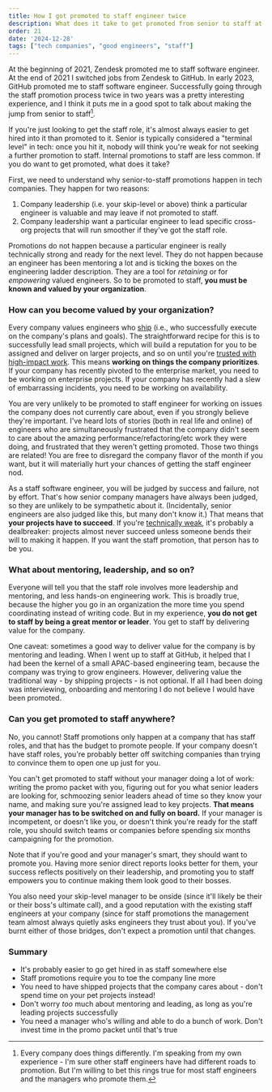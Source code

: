 ```yaml
---
title: How I got promoted to staff engineer twice
description: What does it take to get promoted from senior to staff at a tech company?
order: 21
date: '2024-12-28'
tags: ["tech companies", "good engineers", "staff"]
---
```


At the beginning of 2021, Zendesk promoted me to staff software engineer. At the end of 2021 I switched jobs from Zendesk to GitHub. In early 2023, GitHub promoted me to staff software engineer. Successfully going through the staff promotion process twice in two years was a pretty interesting experience, and I think it puts me in a good spot to talk about making the jump from senior to staff[^1].

If you're just looking to get the staff role, it's almost always easier to get hired into it than promoted to it. Senior is typically considered a "terminal level" in tech: once you hit it, nobody will think you're weak for not seeking a further promotion to staff. Internal promotions to staff are less common. If you do want to get promoted, what does it take?

First, we need to understand why senior-to-staff promotions happen in tech companies. They happen for two reasons:

1. Company leadership (i.e. your skip-level or above) think a particular engineer is valuable and may leave if not promoted to staff.
2. Company leadership want a particular engineer to lead specific cross-org projects that will run smoother if they've got the staff role.

Promotions do not happen because a particular engineer is really technically strong and ready for the next level. They do not happen because an engineer has been mentoring a lot and is ticking the boxes on the engineering ladder description. They are a tool for _retaining_ or for _empowering_ valued engineers. So to be promoted to staff, **you must be known and valued by your organization**.

### How can you become valued by your organization?

Every company values engineers who [ship](/how-to-ship) (i.e., who successfully execute on the company's plans and goals). The straightforward recipe for this is to successfully lead small projects, which will build a reputation for you to be assigned and deliver on larger projects, and so on until you're [trusted with high-impact work](/point-person). This means **working on things the company prioritizes**. If your company has recently pivoted to the enterprise market, you need to be working on enterprise projects. If your company has recently had a slew of embarrassing incidents, you need to be working on availability.

You are very unlikely to be promoted to staff engineer for working on issues the company does not currently care about, even if you strongly believe they're important. I've heard lots of stories (both in real life and online) of engineers who are simultaneously frustrated that the company didn't seem to care about the amazing performance/refactoring/etc work they were doing, and frustrated that they weren't getting promoted. Those two things are related! You are free to disregard the company flavor of the month if you want, but it will materially hurt your chances of getting the staff engineer nod.

As a staff software engineer, you will be judged by success and failure, not by effort. That's how senior company managers have always been judged, so they are unlikely to be sympathetic about it. (Incidentally, senior engineers are also judged like this, but many don't know it.) That means that **your projects have to succeed**. If you're [technically weak](/weak-engineers), it's probably a dealbreaker: projects almost never succeed unless someone bends their will to making it happen. If you want the staff promotion, that person has to be you.

### What about mentoring, leadership, and so on?

Everyone will tell you that the staff role involves more leadership and mentoring, and less hands-on engineering work. This is broadly true, because the higher you go in an organization the more time you spend coordinating instead of writing code. But in my experience, **you do not get to staff by being a great mentor or leader**. You get to staff by delivering value for the company.

One caveat: sometimes a good way to deliver value for the company is by mentoring and leading. When I went up to staff at GitHub, it helped that I had been the kernel of a small APAC-based engineering team, because the company was trying to grow engineers. However, delivering value the traditional way - by shipping projects - is not optional. If all I had been doing was interviewing, onboarding and mentoring I do not believe I would have been promoted.

### Can you get promoted to staff anywhere?

No, you cannot! Staff promotions only happen at a company that has staff roles, and that has the budget to promote people. If your company doesn't have staff roles, you're probably better off switching companies than trying to convince them to open one up just for you.

You can't get promoted to staff without your manager doing a lot of work: writing the promo packet with you, figuring out for you what senior leaders are looking for, schmoozing senior leaders ahead of time so they know your name, and making sure you're assigned lead to key projects. **That means your manager has to be switched on and fully on board.** If your manager is incompetent, or doesn't like you, or doesn't think you're ready for the staff role, you should switch teams or companies before spending six months campaigning for the promotion.

Note that if you're good and your manager's smart, they should want to promote you. Having more senior direct reports looks better for them, your success reflects positively on their leadership, and promoting you to staff empowers you to continue making them look good to their bosses.

You also need your skip-level manager to be onside (since it'll likely be their or their boss's ultimate call), and a good reputation with the existing staff engineers at your company (since for staff promotions the management team almost always quietly asks engineers they trust about you). If you've burnt either of those bridges, don't expect a promotion until that changes.

### Summary

- It's probably easier to go get hired in as staff somewhere else
- Staff promotions require you to toe the company line more
- You need to have shipped projects that the company cares about - don't spend time on your pet projects instead!
- Don't worry _too_ much about mentoring and leading, as long as you're leading projects successfully
- You need a manager who's willing and able to do a bunch of work. Don't invest time in the promo packet until that's true

[^1]: Every company does things differently. I'm speaking from my own experience - I'm sure other staff engineers have had different roads to promotion. But I'm willing to bet this rings true for most staff engineers and the managers who promote them.